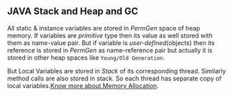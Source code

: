 ## JAVA Stack and Heap and GC ##

All static & instance variables are stored in *PermGen* space of heap memory. If variables are *primitive* type then its value as well stored with them as name-value pair. But if variable is *user-defined*(objects) then its reference is stored in *PermGen* as name-reference pair but actually it is stored in other heap spaces like `Young/Old Generation`.

But Local Variables are stored in *Stack* of its corresponding thread. Similarly method calls are also stored in stack. So each thread has separate copy of local variables.[Know more about Memory Allocation](https://hackthejava.wordpress.com/2015/01/09/memory-architecture-by-jvmruntime-data-areas/).